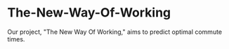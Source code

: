 # The-New-Way-Of-Working
Our project, "The New Way Of Working," aims to predict optimal commute times.
